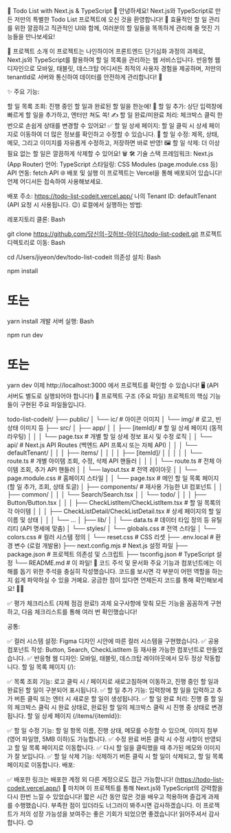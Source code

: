 🚀 Todo List with Next.js & TypeScript 🚀
안녕하세요! Next.js와 TypeScript로 만든 저만의 특별한 Todo List 프로젝트에 오신 것을 환영합니다! 🎉 효율적인 할 일 관리를 위한 깔끔하고 직관적인 UI와 함께, 여러분의 할 일들을 똑똑하게 관리해 줄 멋진 기능들을 만나보세요!

🌟 프로젝트 소개
이 프로젝트는 나인하이어 프론트엔드 단기심화 과정의 과제로, Next.js와 TypeScript를 활용하여 할 일 목록을 관리하는 웹 서비스입니다. 반응형 웹 디자인으로 모바일, 태블릿, 데스크탑 어디서든 최적의 사용자 경험을 제공하며, 저만의 tenantId로 서버와 통신하여 데이터를 안전하게 관리합니다! 💪

✨ 주요 기능:

할 일 목록 조회: 진행 중인 할 일과 완료된 할 일을 한눈에! 👀
할 일 추가: 상단 입력창에 빠르게 할 일을 추가하고, 엔터만 쳐도 쏙! ✍️
할 일 완료/미완료 처리: 체크박스 클릭 한 번으로 손쉽게 상태를 변경할 수 있어요! ✅
할 일 상세 페이지: 할 일 클릭 시 상세 페이지로 이동하여 더 많은 정보를 확인하고 수정할 수 있습니다. 📝
할 일 수정: 제목, 상태, 메모, 그리고 이미지를 자유롭게 수정하고, 저장하면 바로 반영! 🖼️
할 일 삭제: 더 이상 필요 없는 할 일은 깔끔하게 삭제할 수 있어요! 🗑️
🛠️ 기술 스택
프레임워크: Next.js (App Router)
언어: TypeScript
스타일링: CSS Modules (page.module.css 등)
API 연동: fetch API
🌐 배포 및 실행
이 프로젝트는 Vercel을 통해 배포되어 있습니다! 언제 어디서든 접속하여 사용해보세요.

배포 주소: https://todo-list-codeit.vercel.app/
나의 Tenant ID: defaultTenant (API 요청 시 사용됩니다. 😉)
로컬에서 실행하는 방법:

레포지토리 클론:
Bash

git clone https://github.com/당신의-깃허브-아이디/todo-list-codeit.git
프로젝트 디렉토리로 이동:
Bash

cd /Users/jiyeon/dev/todo-list-codeit
의존성 설치:
Bash

npm install

# 또는

yarn install
개발 서버 실행:
Bash

npm run dev

# 또는

yarn dev
이제 http://localhost:3000 에서 프로젝트를 확인할 수 있습니다! 🖥️ (API 서버도 별도로 실행되어야 합니다!)
📁 프로젝트 구조 (주요 파일)
프로젝트의 핵심 기능들이 구현된 주요 파일들입니다.

todo-list-codeit/
├── public/
│ └── ic/ # 아이콘 이미지
│ └── img/ # 로고, 빈 상태 이미지 등
├── src/
│ ├── app/
│ │ ├── [itemId]/ # 할 일 상세 페이지 (동적 라우팅)
│ │ │ └── page.tsx # 개별 할 일 상세 정보 표시 및 수정 로직
│ │ └── api/ # Next.js API Routes (백엔드 API 프록시 또는 자체 API)
│ │ │ └── defaultTenant/
│ │ │ ├── items/
│ │ │ │ ├── [itemId]/
│ │ │ │ │ └── route.ts # 개별 아이템 조회, 수정, 삭제 API 핸들러
│ │ │ │ └── route.ts # 전체 아이템 조회, 추가 API 핸들러
│ │ └── layout.tsx # 전역 레이아웃
│ │ └── page.module.css # 홈페이지 스타일
│ │ └── page.tsx # 메인 할 일 목록 페이지 (할 일 추가, 조회, 상태 토글)
│ ├── components/ # 재사용 가능한 UI 컴포넌트
│ │ ├── common/
│ │ │ └── Search/Search.tsx
│ │ └── todo/
│ │ │ ├── Button/Button.tsx
│ │ │ ├── CheckListItem/CheckListItem.tsx # 할 일 목록의 각 아이템
│ │ │ ├── CheckListDetail/CheckListDetail.tsx # 상세 페이지의 할 일 이름 및 상태
│ │ │ └── ...
│ ├── lib/
│ │ └── data.ts # 데이터 타입 정의 등 유틸리티 (API 명세에 맞춤)
│ └── styles/
│ └── globals.css # 전역 스타일
│ └── colors.css # 컬러 시스템 정의
│ └── reset.css # CSS 리셋
├── .env.local # 환경 변수 (로컬 개발용)
├── next.config.mjs # Next.js 설정 파일
├── package.json # 프로젝트 의존성 및 스크립트
├── tsconfig.json # TypeScript 설정
└── README.md # 이 파일!
📝 코드 주석 및 문서화
주요 기능과 컴포넌트에는 이해를 돕기 위한 주석을 충실히 작성했습니다. 코드를 보시면 각 부분이 어떤 역할을 하는지 쉽게 파악하실 수 있을 거예요. 궁금한 점이 있다면 언제든지 코드를 통해 확인해보세요! 🕵️‍♀️

✅ 평가 체크리스트 (자체 점검 완료!)
과제 요구사항에 맞춰 모든 기능을 꼼꼼하게 구현하고, 다음 체크리스트를 통해 여러 번 확인했습니다!

공통:

✅ 컬러 시스템 설정: Figma 디자인 시안에 따른 컬러 시스템을 구현했습니다.
✅ 공용 컴포넌트 작성: Button, Search, CheckListItem 등 재사용 가능한 컴포넌트로 만들었습니다.
✅ 반응형 웹 디자인: 모바일, 태블릿, 데스크탑 레이아웃에서 모두 정상 작동합니다.
할 일 목록 페이지 (/):

✅ 목록 조회 기능: 로고 클릭 시 / 페이지로 새로고침하며 이동하고, 진행 중인 할 일과 완료된 할 일이 구분되어 표시됩니다.
✅ 할 일 추가 기능: 입력창에 할 일을 입력하고 추가 버튼 클릭 또는 엔터 시 새로운 할 일이 생성됩니다.
✅ 할 일 완료 처리: 진행 중 할 일의 체크박스 클릭 시 완료 상태로, 완료된 할 일의 체크박스 클릭 시 진행 중 상태로 변경됩니다.
할 일 상세 페이지 (/items/{itemId}):

✅ 할 일 수정 기능: 할 일 항목 이름, 진행 상태, 메모를 수정할 수 있으며, 이미지 첨부 (영어 파일명, 5MB 이하)도 가능합니다.
✅ 수정 완료 버튼 클릭 시 수정 사항이 반영되고 할 일 목록 페이지로 이동합니다.
✅ 다시 할 일을 클릭했을 때 추가된 메모와 이미지가 잘 보입니다.
✅ 할 일 삭제 기능: 삭제하기 버튼 클릭 시 할 일이 삭제되고, 할 일 목록 페이지로 이동합니다.
배포:

✅ 배포한 링크는 배포한 계정 외 다른 계정으로도 접근 가능합니다! (https://todo-list-codeit.vercel.app/)
💖 마치며
이 프로젝트를 통해 Next.js와 TypeScript의 강력함을 다시 한번 느낄 수 있었습니다! 짧은 시간 동안 많은 것을 배우고 적용하며 즐겁게 과제를 수행했습니다. 부족한 점이 있더라도 너그러이 봐주시면 감사하겠습니다. 이 프로젝트가 저의 성장 가능성을 보여주는 좋은 기회가 되었으면 좋겠습니다! 읽어주셔서 감사합니다. 😊
